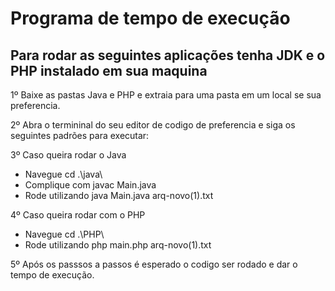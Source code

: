 # Programa de tempo de execução

## Para rodar as seguintes aplicações tenha JDK e o PHP instalado em sua maquina

1º Baixe as pastas Java e PHP e extraia para uma pasta em um local se sua preferencia. 

2º Abra o termininal do seu editor de codigo de preferencia e siga os seguintes padrões para executar:

3º Caso queira rodar o Java 

- Navegue cd .\java\
- Complique com javac Main.java
- Rode utilizando java Main.java arq-novo(1).txt

4º Caso queira rodar com o PHP
- Navegue cd .\PHP\
- Rode utilizando php main.php arq-novo(1).txt

5º Após os passsos a passos é esperado o codigo ser rodado e dar o tempo de execução.
